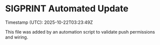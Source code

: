 # SIGPRINT Automated Update

Timestamp (UTC): 2025-10-22T03:23:49Z

This file was added by an automation script to validate push permissions and wiring.

